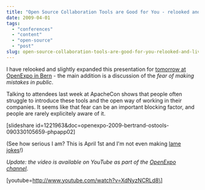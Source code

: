 ```yaml
---
title: "Open Source Collaboration Tools are Good for You - relooked and live tomorrow!"
date: 2009-04-01
tags: 
  - "conferences"
  - "content"
  - "open-source"
  - "post"
slug: open-source-collaboration-tools-are-good-for-you-relooked-and-live-tomorrow
---
```


I have relooked and slightly expanded this presentation for [tomorrow at OpenExpo in Bern](http://www.openexpo.ch/openexpo-2009-bern/konferenzprogramm/technology-track/#r04) - the main addition is a discussion of the _fear of making mistakes in public_.

Talking to attendees last week at ApacheCon shows that people often struggle to introduce these tools and the open way of working in their companies. It seems like that fear can be an important blocking factor, and people are rarely explicitely aware of it.

\[slideshare id=1221963&doc=openexpo-2009-bertrand-ostools-090330105659-phpapp02\]

(See how serious I am? This is April 1st and I'm not even making [lame jokes](http://tinyurl.com/rrbd09)!)

_Update: the video is available on YouTube as part of the [OpenExpo channel](http://www.youtube.com/openexpo)_.

\[youtube=http://www.youtube.com/watch?v=XdNyzNCRLd8\]
